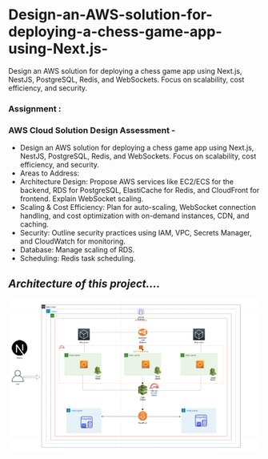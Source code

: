 # Design-an-AWS-solution-for-deploying-a-chess-game-app-using-Next.js-
Design an AWS solution for deploying a chess game app using Next.js, NestJS, PostgreSQL, Redis, and WebSockets. Focus on scalability, cost efficiency, and security.

### Assignment :
### AWS Cloud Solution Design Assessment -

- Design an AWS solution for deploying a chess game app using Next.js, NestJS, PostgreSQL, Redis, and WebSockets. Focus on scalability, cost efficiency, and security.
- Areas to Address:
- Architecture Design: Propose AWS services like EC2/ECS for the backend, RDS for PostgreSQL, ElastiCache for Redis, and CloudFront for frontend. Explain WebSocket scaling.
- Scaling & Cost Efficiency: Plan for auto-scaling, WebSocket connection handling, and cost optimization with on-demand instances, CDN, and caching.
- Security: Outline security practices using IAM, VPC, Secrets Manager, and CloudWatch for monitoring.
- Database: Manage scaling of RDS.
- Scheduling: Redis task scheduling.
  
## *Architecture of this project....*

![image](chess.png)
